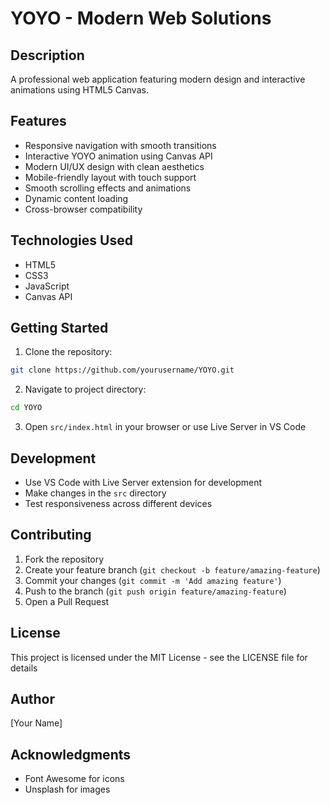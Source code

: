 # YOYO - Modern Web Solutions

## Description
A professional web application featuring modern design and interactive animations using HTML5 Canvas.

## Features
- Responsive navigation with smooth transitions
- Interactive YOYO animation using Canvas API
- Modern UI/UX design with clean aesthetics
- Mobile-friendly layout with touch support
- Smooth scrolling effects and animations
- Dynamic content loading
- Cross-browser compatibility

## Technologies Used
- HTML5
- CSS3
- JavaScript
- Canvas API

## Getting Started
1. Clone the repository:
```bash
git clone https://github.com/yourusername/YOYO.git
```

2. Navigate to project directory:
```bash
cd YOYO
```

3. Open `src/index.html` in your browser or use Live Server in VS Code

## Development
- Use VS Code with Live Server extension for development
- Make changes in the `src` directory
- Test responsiveness across different devices

## Contributing
1. Fork the repository
2. Create your feature branch (`git checkout -b feature/amazing-feature`)
3. Commit your changes (`git commit -m 'Add amazing feature'`)
4. Push to the branch (`git push origin feature/amazing-feature`)
5. Open a Pull Request

## License
This project is licensed under the MIT License - see the LICENSE file for details

## Author
[Your Name]

## Acknowledgments
- Font Awesome for icons
- Unsplash for images